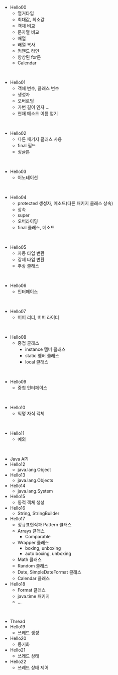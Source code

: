 - Hello00
    - 열거타입
    - 최대값, 최소값
    - 객체 비교
    - 문자열 비교
    - 배열
    - 배열 복사
    - 커맨드 라인
    - 향상된 for문
    - Calendar

<br>

- Hello01
    - 객체 변수, 클래스 변수
    - 생성자
    - 오버로딩
    - 가변 길이 인자 ...
    - 현재 메소드 이름 얻기

<br>

- Hello02
    - 다른 패키지 클래스 사용
    - final 필드
    - 싱글톤

<br>

- Hello03
    - 어노테이션

<br>

- Hello04
    - protected 생성자, 메소드(다른 패키지 클래스 상속)
    - 상속
    - super
    - 오버라이딩
    - final 클래스, 메소드

<br>    

- Hello05
    - 자동 타입 변환
    - 강제 타입 변환
    - 추상 클래스
    
<br>

- Hello06
    - 인터페이스
    
<br>

- Hello07
    - 버퍼 리더, 버퍼 라이터

<br>

- Hello08
    - 중첩 클래스
        - instance 멤버 클래스
        - static 멤버 클래스
        - local 클래스
    
<br>

- Hello09
    - 중첩 인터페이스

<br>

- Hello10
    - 익명 자식 객체

<br>

- Hello11
    - 예외

<br>

- Java API
- Hello12
    - java.lang.Object
- Hello13
    - java.lang.Objects
- Hello14
    - java.lang.System
- Hello15
    - 동적 객체 생성
- Hello16
    - String, StringBuilder
- Hello17
    - 정규표현식과 Pattern 클래스
    - Arrays 클래스
        - Comparable
    - Wrapper 클래스
        - boxing, unboxing
        - auto boxing, unboxing
    - Math 클래스
    - Random 클래스
    - Date, SimpleDateFormat 클래스
    - Calendar 클래스
- Hello18
    - Format 클래스
    - java.time 패키지
    - ...

<br>

- Thread
- Hello19
    - 쓰레드 생성
- Hello20
    - 동기화
- Hello21
    - 쓰레드 상태
- Hello22 
    - 쓰레드 상태 제어
    